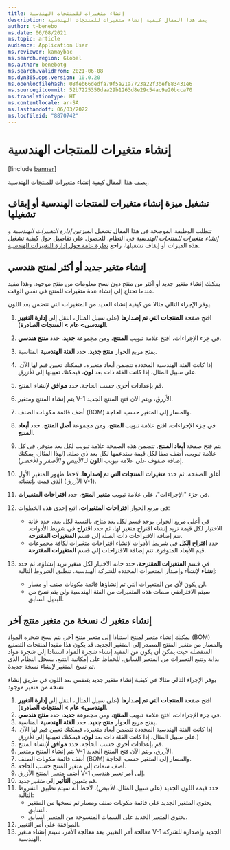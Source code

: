 ```yaml
---
title: إنشاء متغيرات للمنتجات الهندسية
description: يصف هذا المقال كيفية إنشاء متغيرات للمنتجات الهندسية
author: t-benebo
ms.date: 06/08/2021
ms.topic: article
audience: Application User
ms.reviewer: kamaybac
ms.search.region: Global
ms.author: benebotg
ms.search.validFrom: 2021-06-08
ms.dyn365.ops.version: 10.0.20
ms.openlocfilehash: 08feb66dedfa79f5a21a7723a22f3bef883431e6
ms.sourcegitcommit: 52b7225350daa29b1263d8e29c54ac9e20bcca70
ms.translationtype: HT
ms.contentlocale: ar-SA
ms.lasthandoff: 06/03/2022
ms.locfileid: "8870742"
---
```

# <a name="generate-variants-for-engineering-products"></a>إنشاء متغيرات للمنتجات الهندسية

[!include [banner](../includes/banner.md)]

يصف هذا المقال كيفية إنشاء متغيرات للمنتجات الهندسية.

## <a name="turn-variant-generation-for-engineering-products-on-or-off"></a>تشغيل ميزة إنشاء متغيرات للمنتجات الهندسية‬ أو إيقاف تشغيلها

تتطلب الوظيفة الموضحة في هذا المقال تشغيل الميزتين *إدارة التغييرات الهندسية* و *إنشاء متغيرات للمنتجات الهندسية‬‬* في النظام. للحصول علي تفاصيل حول كيفية تشغيل هذه الميزات أو إيقاف تشغيلها، راجع [نظرة عامة حول إدارة التغييرات الهندسية](product-engineering-overview.md).

## <a name="generate-one-or-more-new-variants-of-an-engineering-product"></a>إنشاء متغير جديد أو أكثر لمنتج هندسي

يمكنك إنشاء متغير جديد أو أكثر من منتج دون نسخ معلومات من منتج موجود. وهذا مفيد عندما تحتاج إلى إنشاء عدة متغيرات للمنتج في نفس الوقت.

يوفر الإجراء التالي مثالا عن كيفية إنشاء العديد من المتغيرات التي تتضمن بعد اللون.

1. افتح صفحة **المنتجات التي تم إصدارها** (على سبيل المثال، انتقل إلى **إدارة التغيير الهندسي\> عام \> المنتجات الصادرة**).
1. في جزء الإجراءات، افتح علامة تبويب **المنتج**، ومن مجموعة **جديد‬**، حدد **منتج هندسي**.
1. يفتح مربع الحوار **منتج جديد**. حدد **الفئة الهندسية** المناسبة.
1. إذا كانت الفئة الهندسية المحددة تتضمن أبعاد متغيرة، فيمكنك تعيين قيم لها الآن. على سبيل المثال، إذا كانت الفئة ذات بعد **لون**، فيمكنك تعيينها إلى *الأزرق*.
1. قم بإعدادات أخرى حسب الحاجة. حدد **موافق** لإنشاء المنتج.
1. يتم إنشاء المنتج ومتغير V-1 الأزرق، ويتم الآن فتح المنتج الجديد.
1. أضف قائمة مكونات الصنف (BOM) والمسار إلى المتغير حسب الحاجة.
1. في جزء الإجراءات، افتح علامة تبويب **المنتج**، ومن مجموعة **أصل المنتج‬**، حدد **أبعاد المنتج**.
1. يتم فتح صفحة **أبعاد المنتج**. تتضمن هذه الصفحة علامة تبويب لكل بعد متوفر. في كل علامة تبويب، أضف صفا لكل قيمة ستدعمها لكل بعد ذي صلة. (لهذا المثال، يمكنك إضافة صفوف على علامة تبويب **اللون** لـ *الأبيض* و *الأصفر* و *الأخضر*).
1. أغلق الصفحة، ثم حدد **متغيرات المنتجات التي تم إصدارها**. لاحظ ظهور المتغير الأول الذي قمت بإنشائه (الأزرق V-1).
1. في جزء "الإجراءات"، على علامة تبويب **متغير المنتج**، حدد **اقتراحات المتغيرات**.
1. في مربع الحوار **اقتراحات المتغيرات**، اتبع إحدى هذه الخطوات:

    - في أعلى مربع الحوار، يوجد قسم لكل بعد متاح. بالنسبة لكل بعد، حدد خانة الاختيار لكل قيمة تريد إنشاء اقتراح متغير لها، ثم حدد **اقتراح** في شريط الأدوات. تتم إضافة الاقتراحات ذات الصلة إلى قسم **المتغيرات المقترحة**.
    - حدد **اقتراح الكل** في شريط الأدوات لإنشاء اقتراحات متغيرات لكافة مجموعات قيم الأبعاد المتوفرة. تتم إضافة الاقتراحات إلى قسم **المتغيرات المقترحة**.

1. في قسم **المتغيرات المقترحة**، حدد خانة الاختيار لكل متغير تريد إنشاؤه. ثم حدد **إنشاء** لإنشاء وإصدار المتغيرات المحددة للشركة الهندسية. تنطبق الشروط التالية:

    - لن يكون لأي من المتغيرات التي تم إنشاؤها قائمة مكونات صنف أو مسار.
    - سيتم الافتراضي سمات هذه المتغيرات من الفئة الهندسية ولن يتم نسخ من البديل السابق.

## <a name="generate-a-variant-as-a-copy-of-another-product-variant"></a>إنشاء متغير ك نسخة من متغير منتج آخر

يمكنك إنشاء متغير لمنتج استنادا إلى متغير منتج آخر. يتم نسخ شجرة المواد (BOM) والمسار من متغير المنتج المصدر إلى المتغير الجديد. قد يكون هذا مفيدا لمنتجات التصنيع المنفصلة حيث يمكن أن يكون من المفيد إنشاء شجرة المواد استنادا إلى شجرة مواد بداية وتتبع التغييرات من المتغير السابق. للحفاظ على إمكانية التتبع، يسجل النظام الذي تم نسخ المتغير لإنشاء نسخة جديدة.

يوفر الإجراء التالي مثالا عن كيفية إنشاء متغير جديد يتضمن بعد اللون عن طريق إنشاء نسخة من متغير موجود

1. افتح صفحة **المنتجات التي تم إصدارها** (على سبيل المثال، انتقل إلى **إدارة التغيير الهندسي\> عام \> المنتجات الصادرة**).
1. في جزء الإجراءات، افتح علامة تبويب **المنتج**، ومن مجموعة **جديد‬**، حدد **منتج هندسي**.
1. يفتح مربع الحوار **منتج جديد**. حدد **الفئة الهندسية** المناسبة.
1. إذا كانت الفئة الهندسية المحددة تتضمن أبعاد متغيرة، فيمكنك تعيين قيم لها الآن. على سبيل المثال، إذا كانت الفئة ذات بعد **لون**، فيمكنك تعيينها إلى *الأزرق*.)
1. قم بإعدادات أخرى حسب الحاجة. حدد **موافق** لإنشاء المنتج.
1. يتم إنشاء المنتج ومتغير V-1 الأزرق، ويتم الآن فتح المنتج الجديد.
1. أضف قائمة مكونات الصنف (BOM) والمسار إلى المتغير حسب الحاجة.
1. أضف سمات إلى متغير المنتج حسب الحاجة.
1. أضف متغير المنتج الأزرق V-1 إلى أمر تغيير هندسي.
1. قم بتعيين **التأثير** إلى *متغير جديد*.
1. حدد قيمة اللون الجديد (على سبيل المثال، *الأبيض*). لاحظ أنه سيتم تطبيق الشروط التالية: 
    - يحتوي المتغير الجديد على قائمة مكونات صنف ومسار تم نسخها من المتغير السابق.
    - يحتوي المتغير الجديد على السمات المنسوخة من المتغير السابق.
1. الموافقة على أمر التغيير.
1. معالجة أمر التغيير. بعد معالجة الأمر، سيتم إنشاء متغير V-1 الجديد وإصداره للشركة الهندسية.
